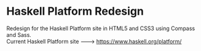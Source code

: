 Haskell Platform Redesign
================

Redesign for the Haskell Platform site in HTML5 and CSS3 using Compass and Sass.  
Current Haskell Platform site ---> https://www.haskell.org/platform/  

